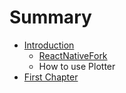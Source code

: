 # Summary

* [Introduction](README.md)
   * [ReactNativeFork](reactnativefork.md)
   * How to use Plotter
* [First Chapter](chapter1.md)

